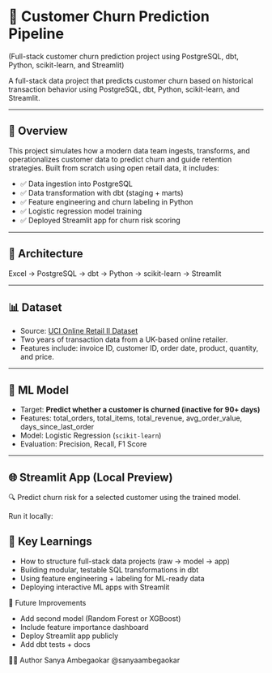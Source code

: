 # 🧠 Customer Churn Prediction Pipeline
(Full-stack customer churn prediction project using PostgreSQL, dbt, Python, scikit-learn, and Streamlit)

A full-stack data project that predicts customer churn based on historical transaction behavior using PostgreSQL, dbt, Python, scikit-learn, and Streamlit.

---

## 🚀 Overview
This project simulates how a modern data team ingests, transforms, and operationalizes customer data to predict churn and guide retention strategies. 
Built from scratch using open retail data, it includes:

- ✅ Data ingestion into PostgreSQL
- ✅ Data transformation with dbt (staging + marts)
- ✅ Feature engineering and churn labeling in Python
- ✅ Logistic regression model training
- ✅ Deployed Streamlit app for churn risk scoring

---

## 🧱 Architecture
Excel → PostgreSQL → dbt → Python → scikit-learn → Streamlit


---

## 📊 Dataset

- Source: [UCI Online Retail II Dataset](https://archive.ics.uci.edu/ml/datasets/Online+Retail+II)
- Two years of transaction data from a UK-based online retailer.
- Features include: invoice ID, customer ID, order date, product, quantity, and price.

---

## 🧪 ML Model

- Target: **Predict whether a customer is churned (inactive for 90+ days)**
- Features: total_orders, total_items, total_revenue, avg_order_value, days_since_last_order
- Model: Logistic Regression (`scikit-learn`)
- Evaluation: Precision, Recall, F1 Score

---

## 🌐 Streamlit App (Local Preview)
 🔍 Predict churn risk for a selected customer using the trained model.

Run it locally:

## 🧠 Key Learnings
- How to structure full-stack data projects (raw → model → app)
- Building modular, testable SQL transformations in dbt
- Using feature engineering + labeling for ML-ready data
- Deploying interactive ML apps with Streamlit

📌 Future Improvements
- Add second model (Random Forest or XGBoost)
- Include feature importance dashboard
- Deploy Streamlit app publicly
- Add dbt tests + docs

🙋‍♀️ Author
Sanya Ambegaokar
@sanyaambegaokar
